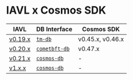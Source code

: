 # IAVL x Cosmos SDK

| IAVL                                                           | DB Interface                                             | Cosmos SDK       |
| -------------------------------------------------------------- | -------------------------------------------------------- | ---------------- |
| [v0.19.x](https://github.com/cosmos/iavl/tree/release/v0.19.x) | [`tm-db`](https://github.com/tendermint/tm-db)           | v0.45.x, v0.46.x |
| [v0.20.x](https://github.com/cosmos/iavl/tree/release/v0.20.x) | [`cometbft-db`](https://github.com/cometbft/cometbft-db) | v0.47.x          |
| [v0.21.x](https://github.com/cosmos/iavl/tree/release/v0.21.x) | [`cosmos-db`](https://github.com/cosmos/cosmos-db)       | -                |
| [v1.x.x](https://github.com/cosmos/iavl/tree/release/v1.x.x)   | [`cosmos-db`](https://github.com/cosmos/cosmos-db)       | -                |
